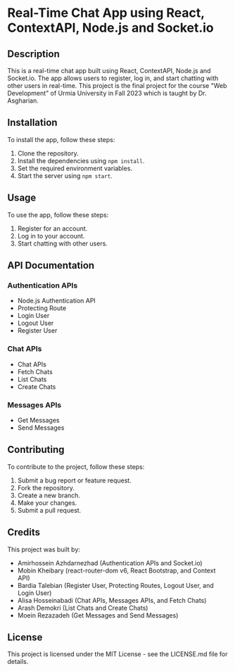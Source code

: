# Real-Time Chat App using React, ContextAPI, Node.js and Socket.io

## Description

This is a real-time chat app built using React, ContextAPI, Node.js and Socket.io. The app allows users to register, log in, and start chatting with other users in real-time.
This project is the final project for the course "Web Development" of Urmia University in Fall 2023 which is taught by Dr. Asgharian.

## Installation

To install the app, follow these steps:

1. Clone the repository.
2. Install the dependencies using `npm install`.
3. Set the required environment variables.
4. Start the server using `npm start`.

## Usage

To use the app, follow these steps:

1. Register for an account.
2. Log in to your account.
3. Start chatting with other users.

## API Documentation

### Authentication APIs

- Node.js Authentication API
- Protecting Route
- Login User
- Logout User
- Register User

### Chat APIs

- Chat APIs 
- Fetch Chats 
- List Chats
- Create Chats 

### Messages APIs

- Get Messages 
- Send Messages 

## Contributing

To contribute to the project, follow these steps:

1. Submit a bug report or feature request.
2. Fork the repository.
3. Create a new branch.
4. Make your changes.
5. Submit a pull request.

## Credits

This project was built by:

- Amirhossein Azhdarnezhad (Authentication APIs and Socket.io)
- Mobin Kheibary (react-router-dom v6, React Bootstrap, and Context API)
- Bardia Talebian (Register User, Protecting Routes, Logout User, and Login User)
- Alisa Hosseinabadi (Chat APIs, Messages APIs, and Fetch Chats)
- Arash Demokri (List Chats and Create Chats)
- Moein Rezazadeh (Get Messages and Send Messages)

## License

This project is licensed under the MIT License - see the LICENSE.md file for details.
